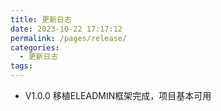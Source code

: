 ```yaml
---
title: 更新日志
date: 2023-10-22 17:17:12
permalink: /pages/release/
categories:
  - 更新日志
tags:
---
```


- V1.0.0 移植ELEADMIN框架完成，项目基本可用